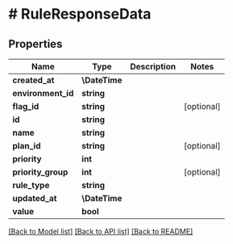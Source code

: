 # # RuleResponseData

## Properties

Name | Type | Description | Notes
------------ | ------------- | ------------- | -------------
**created_at** | **\DateTime** |  |
**environment_id** | **string** |  |
**flag_id** | **string** |  | [optional]
**id** | **string** |  |
**name** | **string** |  |
**plan_id** | **string** |  | [optional]
**priority** | **int** |  |
**priority_group** | **int** |  | [optional]
**rule_type** | **string** |  |
**updated_at** | **\DateTime** |  |
**value** | **bool** |  |

[[Back to Model list]](../../README.md#models) [[Back to API list]](../../README.md#endpoints) [[Back to README]](../../README.md)
